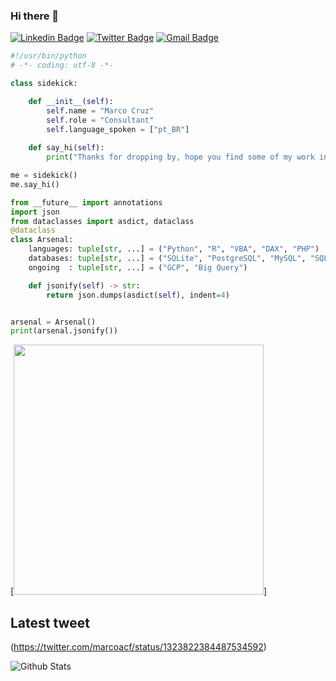 ### Hi there 👋
[![Linkedin Badge](https://img.shields.io/badge/-marcoacf-blue?style=flat&logo=Linkedin&logoColor=white&link=https://www.linkedin.com/in/marcoacf/)](https://www.linkedin.com/in/marcoacf/)
[![Twitter Badge](https://img.shields.io/badge/-@marcoacf-1ca0f1?style=flat&labelColor=1ca0f1&logo=twitter&logoColor=white&link=https://twitter.com/marcoacf)](https://twitter.com/marcoacf)
[![Gmail Badge](https://img.shields.io/badge/-marcoacf-c14438?style=flat&logo=Gmail&logoColor=white&link=mailto:marcoacf@gmail.com)](mailto:marcoacf@gmail.com)



```python
#!/usr/bin/python
# -*- coding: utf-8 -*-

class sidekick:

    def __init__(self):
        self.name = "Marco Cruz"
        self.role = "Consultant"
        self.language_spoken = ["pt_BR"]
        
    def say_hi(self):
        print("Thanks for dropping by, hope you find some of my work interesting.")

me = sidekick()
me.say_hi()

from __future__ import annotations
import json
from dataclasses import asdict, dataclass
@dataclass
class Arsenal:
    languages: tuple[str, ...] = ("Python", "R", "VBA", "DAX", "PHP")
    databases: tuple[str, ...] = ("SQLite", "PostgreSQL", "MySQL", "SQL Server", "Oracle")
    ongoing  : tuple[str, ...] = ("GCP", "Big Query")

    def jsonify(self) -> str:
        return json.dumps(asdict(self), indent=4)


arsenal = Arsenal()
print(arsenal.jsonify())
```
[<img src="https://www.codeitbro.com/wp-content/uploads/2020/07/python-meme-1-replace-for-loop-with-numpy-function.jpg" width="400">]

## Latest tweet
(https://twitter.com/marcoacf/status/1323822384487534592)

![Github Stats](https://github-readme-stats.vercel.app/api?username=marcoacf&bg_color=30,e96443,904e95&title_color=fff&text_color=fff)

<!--
**marcoacf/marcoacf** is a ✨ _special_ ✨ repository because its `README.md` (this file) appears on your GitHub profile.

[<img src="" width="400">]
